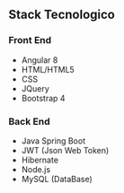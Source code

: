 ## Stack Tecnologico
### Front End

* Angular 8
* HTML/HTML5
* CSS 
* JQuery
* Bootstrap 4

### Back End

* Java Spring Boot
* JWT (Json Web Token)
* Hibernate
* Node.js
* MySQL (DataBase)


